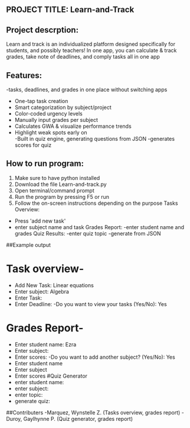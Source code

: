 ## PROJECT TITLE: Learn-and-Track
## Project descrption:
Learn and track is an individualized platform designed specifically for students, and possibly teachers! 
In one app, you can calculate & track grades, take note of deadlines, and comply tasks all in one app

## Features:
-tasks, deadlines, and grades in one place without switching apps
-	One-tap task creation
-	Smart categorization by subject/project
-	Color-coded urgency levels
-	Manually input grades per subject
-	Calculates GWA & visualize performance trends 
-	Highlight weak spots early on  
-Built in quiz engine, generating questions from JSON
-generates scores for quiz

## How to run program:
1. Make sure to have python installed
2. Download the file Learn-and-track.py
3. Open terminal/command prompt
4. Run the program by pressing F5 or run
5. Follow the on-screen instructions depending on the purpose
Tasks Overview:
-	Press 'add new task'
-	enter subject name and task
Grades Report:
-enter student name and grades
Quiz Results:
-enter quiz topic
-generate from JSON

##Example output
# Task overview-
- Add New Task: Linear equations
- Enter subject: Algebra
- Enter Task: 
- Enter Deadline:
-Do you want to view your tasks (Yes/No): Yes
# Grades Report-
- Enter student name: Ezra
- Enter subject:
- Enter scores:
-Do you want to add another subject? (Yes/No): Yes
- Enter student name
- Enter subject
- Enter scores
#Quiz Generator
 - enter student name:
 -  enter subject:
 - enter topic:
 - generate quiz:

##Contributers
-Marquez, Wynstelle Z. (Tasks overview, grades report)
-Duroy, Gaylhynne P. (Quiz generator, grades report)


